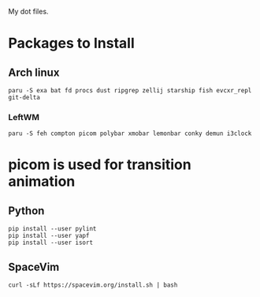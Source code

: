 My dot files.

# Packages to Install

## Arch linux
```
paru -S exa bat fd procs dust ripgrep zellij starship fish evcxr_repl git-delta
```

### LeftWM
```
paru -S feh compton picom polybar xmobar lemonbar conky demun i3clock
```
# picom is used for transition animation

## Python
```
pip install --user pylint
pip install --user yapf
pip install --user isort
```

## SpaceVim
```
curl -sLf https://spacevim.org/install.sh | bash
```

